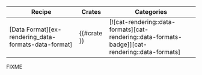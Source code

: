 | Recipe | Crates | Categories |
|--------|--------|------------|
| [Data Format][ex-rendering_data-formats-data-format] | {{#crate }} | [![cat-rendering::data-formats][cat-rendering::data-formats-badge]][cat-rendering::data-formats] |

<div class="hidden">
FIXME
</div>
